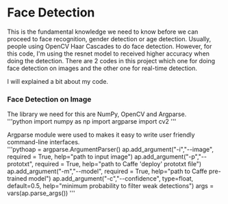 # Face Detection
This is the fundamental knowledge we need to know before we can proceed to face recognition, gender detection or age detection. Usually, people using OpenCV Haar Cascades to do face detection. However, for this code, I'm using the resnet model to received higher accuracy when doing the detection. There are 2 codes in this project which one for doing face detection on images and the other one for real-time detection.

I will explained a bit about my code.

### Face Detection on Image
The library we need for this are NumPy, OpenCV and Argparse.\
'''python
import numpy as np
import argparse
import cv2
'''

Argparse module were used to makes it easy to write user friendly command-line interfaces.\
'''pythoap = argparse.ArgumentParser()
ap.add_argument("-i","--image", required = True, help="path to input image")
ap.add_argument("-p","--prototxt", required = True, help="path to Caffe 'deploy' prototxt file")
ap.add_argument("-m","--model", required = True, help="path to Caffe pre-trained model")
ap.add_argument("-c","--confidence", type=float, default=0.5, help="minimum probability to filter weak detections")
args = vars(ap.parse_args())
'''

